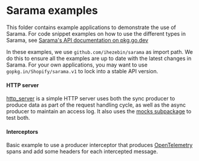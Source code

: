 # Sarama examples

This folder contains example applications to demonstrate the use of Sarama. For code snippet examples on how to use the different types in Sarama, see [Sarama's API documentation on pkg.go.dev](https://pkg.go.dev/github.com/ihezebin/sarama)

In these examples, we use `github.com/ihezebin/sarama` as import path. We do this to ensure all the examples are up to date with the latest changes in Sarama. For your own applications, you may want to use `gopkg.in/Shopify/sarama.v1` to lock into a stable API version.

#### HTTP server

[http_server](./http_server) is a simple HTTP server uses both the sync producer to produce data as part of the request handling cycle, as well as the async producer to maintain an access log. It also uses the [mocks subpackage](https://pkg.go.dev/github.com/ihezebin/sarama/mocks) to test both.

#### Interceptors

Basic example to use a producer interceptor that produces [OpenTelemetry](https://github.com/open-telemetry/opentelemetry-go/) spans and add some headers for each intercepted message.
